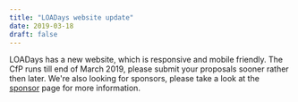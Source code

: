 ```yaml
---
title: "LOADays website update"
date: 2019-03-18
draft: false
---
```


LOADays has a new website, which is responsive and mobile friendly.
The CfP runs till end of March 2019, please submit your proposals sooner rather then later.
We're also looking for sponsors, please take a look at the [sponsor](/sponsors/) page for more information.
